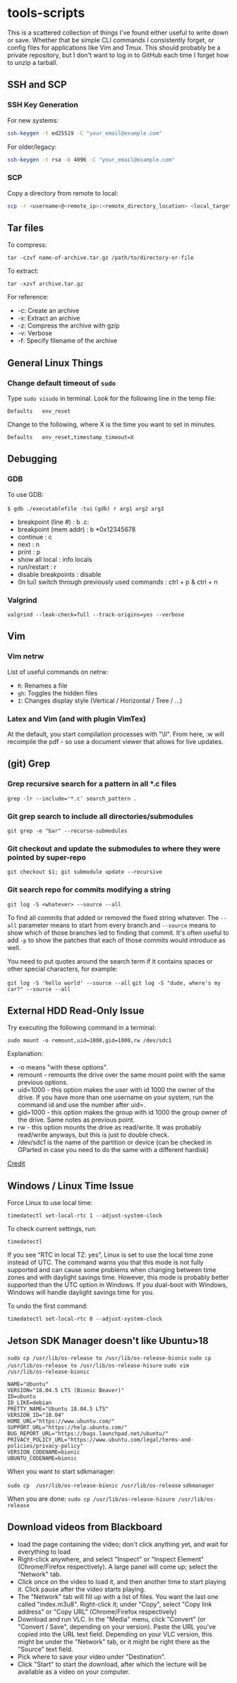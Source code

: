# tools-scripts

This is a scattered collection of things I've found either useful to write down or save. Whether that be simple CLI commands I consistently forget, or config files for applications like Vim and Tmux. This should probably be a private repository, but I don't want to log in to GitHub each time I forget how to unzip a tarball.

## SSH and SCP

### SSH Key Generation

For new systems:
```bash
ssh-keygen -t ed25519 -C "your_email@example.com"
```
For older/legacy:
```bash
ssh-keygen -t rsa -b 4096 -C "your_email@example.com"
```

### SCP

Copy a directory from remote to local:
```bash
scp -r <username>@<remote_ip>:<remote_directory_location> <local_target_location>
```

## Tar files

To compress: 

`tar -czvf name-of-archive.tar.gz /path/to/directory-or-file` 

To extract:

`tar -xzvf archive.tar.gz`

For reference:

* -c: Create an archive
* -x: Extract an archive
* -z: Compress the archive with gzip
* -v: Verbose
* -f: Specify filename of the archive

## General Linux Things

### Change default timeout of `sudo`

Type `sudo visudo` in terminal. Look for the following line in the temp file:

`Defaults   env_reset`

Change to the following, where X is the time you want to set in minutes.

`Defaults   env_reset,timestamp_timeout=X`

## Debugging 

### GDB

To use GDB:

`$ gdb ./executablefile -tui`
`(gdb) r arg1 arg2 arg3`

* breakpoint (line #)   : b <filename>.c:<linenum>
* breakpoint (mem addr) : b \*0x12345678
* continue : c
* next : n
* print : p <variable>
* show all local : info locals
* run/restart : r
* disable breakpoints : disable
* (In tui) switch through previously used commands : ctrl + p & ctrl + n

### Valgrind

`valgrind --leak-check=full --track-origins=yes --verbose`

## Vim

### Vim netrw

List of useful commands on netrw:

* `R`: Renames a file 
* `gh`: Toggles the hidden files
* `I`: Changes display style (Vertical / Horizontal / Tree / ...)

### Latex and Vim (and with plugin VimTex)

At the default, you start compilation processes with "\\ll". From here, :w will recompile the pdf - so use a document viewer that allows for live updates.

## (git) Grep

### Grep recursive search for a pattern in all *.c files

`grep -lr --include='*.c' search_pattern .`

### Git grep search to include all directories/submodules

`git grep -e "bar" --recurse-submodules`

### Git checkout and update the submodules to where they were pointed by super-repo

`git checkout $1; git submodule update --recursive`

### Git search repo for commits modifying a string

`git log -S <whatever> --source --all`

To find all commits that added or removed the fixed string whatever. The `--all` parameter means to start from every branch and `--source` means to show which of those branches led to finding that commit. It's often useful to add `-p` to show the patches that each of those commits would introduce as well.

You need to put quotes around the search term if it contains spaces or other special characters, for example:

`git log -S 'hello world' --source --all`
`git log -S "dude, where's my car?" --source --all`

## External HDD Read-Only Issue

Try executing the following command in a terminal:

`sudo mount -o remount,uid=1000,gid=1000,rw /dev/sdc1`

Explanation:

* -o means "with these options".
* remount - remounts the drive over the same mount point with the same previous options.
* uid=1000 - this option makes the user with id 1000 the owner of the drive. If you have more than one username on your system, run the command id and use the number after uid=.
* gid=1000 - this option makes the group with id 1000 the group owner of the drive. Same notes as previous point.
* rw - this option mounts the drive as read/write. It was probably read/write anyways, but this is just to double check.
* /dev/sdc1 is the name of the partition or device (can be checked in GParted in case you need to do the same with a different hardisk)

[Credit](https://askubuntu.com/questions/333287/how-to-fix-external-hard-disk-read-only)

## Windows / Linux Time Issue

Force Linux to use local time:

`timedatectl set-local-rtc 1 --adjust-system-clock`

To check current settings, run:

`timedatectl`

If you see “RTC in local TZ: yes”, Linux is set to use the local time zone instead of UTC. The command warns you that this mode is not fully supported and can cause some problems when changing between time zones and with daylight savings time. However, this mode is probably better supported than the UTC option in Windows. If you dual-boot with Windows, Windows will handle daylight savings time for you.

To undo the first command:

`timedatectl set-local-rtc 0 --adjust-system-clock`

## Jetson SDK Manager doesn't like Ubuntu>18

`sudo cp /usr/lib/os-release to /usr/lib/os-release-bionic`
`sudo cp /usr/lib/os-release to /usr/lib/os-release-hisure`
`sudo vim /usr/lib/os-release-bionic`

```
NAME="Ubuntu"
VERSION="18.04.5 LTS (Bionic Beaver)"
ID=ubuntu
ID_LIKE=debian
PRETTY_NAME="Ubuntu 18.04.5 LTS"
VERSION_ID="18.04"
HOME_URL="https://www.ubuntu.com/"
SUPPORT_URL="https://help.ubuntu.com/"
BUG_REPORT_URL="https://bugs.launchpad.net/ubuntu/"
PRIVACY_POLICY_URL="https://www.ubuntu.com/legal/terms-and-policies/privacy-policy"
VERSION_CODENAME=bionic
UBUNTU_CODENAME=bionic
```

When you want to start sdkmanager:

`sudo cp  /usr/lib/os-release-bionic /usr/lib/os-release`
`sdkmanager`

When you are done:
`sudo cp /usr/lib/os-release-hisure /usr/lib/os-release`

## Download videos from Blackboard

* load the page containing the video; don't click anything yet, and wait for everything to load
* Right-click anywhere, and select "Inspect" or "Inspect Element" (Chrome/Firefox respectively). A large panel will come up; select the "Network" tab.
* Click once on the video to load it, and then another time to start playing it. Click pause after the video starts playing.
* The "Network" tab will fill up with a list of files. You want the last one called "index.m3u8". Right-click it; under "Copy", select "Copy link address" or "Copy URL" (Chrome/Firefox respectively)
* Download and run VLC. In the "Media" menu, click "Convert" (or "Convert / Save", depending on your version). Paste the URL you've copied into the URL text field. Depending on your VLC version, this might be under the "Network" tab, or it might be right there as the "Source" text field.
* Pick where to save your video under "Destination".
* Click "Start" to start the download, after which the lecture will be available as a video on your computer.

